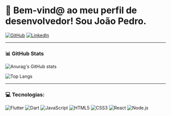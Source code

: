 # 👋 Bem-vind@ ao meu perfil de desenvolvedor! Sou João Pedro.

[![GitHub](https://img.shields.io/badge/GitHub-joaopedrovalentim-181717?style=for-the-badge&logo=github)](https://github.com/joaopedrovalentim)
[![LinkedIn](https://img.shields.io/badge/LinkedIn-joaopedrovalentim-blue?style=for-the-badge&logo=linkedin)](https://linkedin.com/in/joaopedrovalentim)

---

### 📊 GitHub Stats

![Anurag's GitHub stats](https://github-readme-stats.vercel.app/api?username=joaopedrovalentim&show_icons=true&theme=tokyonight)

![Top Langs](https://github-readme-stats.vercel.app/api/top-langs/?username=joaopedrovalentim&layout=compact&theme=tokyonight)

---

### 💻 Tecnologias:

![Flutter](https://img.shields.io/badge/-Flutter-02569B?style=flat-square&logo=flutter)
![Dart](https://img.shields.io/badge/-Dart-0175C2?style=flat-square&logo=dart)
![JavaScript](https://img.shields.io/badge/-JavaScript-F7DF1E?style=flat-square&logo=javascript&logoColor=black)
![HTML5](https://img.shields.io/badge/-HTML5-E34F26?style=flat-square&logo=html5&logoColor=white)
![CSS3](https://img.shields.io/badge/-CSS3-1572B6?style=flat-square&logo=css3)
![React](https://img.shields.io/badge/-React-20232A?style=flat-square&logo=react)
![Node.js](https://img.shields.io/badge/-Node.js-43853D?style=flat-square&logo=node.js)

<!-- Adicione outras tecnologias aqui -->

